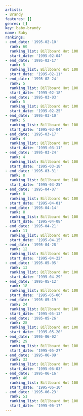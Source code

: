 ```yaml
---
artists:
- Brandy
features: []
genres: []
key: baby-brandy
name: Baby
rankings:
- end_date: '1995-02-10'
  rank: 60
  ranking_list: Billboard Hot 100
  start_date: '1995-02-04'
- end_date: '1995-02-17'
  rank: 5
  ranking_list: Billboard Hot 100
  start_date: '1995-02-11'
- end_date: '1995-02-24'
  rank: 5
  ranking_list: Billboard Hot 100
  start_date: '1995-02-18'
- end_date: '1995-03-03'
  rank: 5
  ranking_list: Billboard Hot 100
  start_date: '1995-02-25'
- end_date: '1995-03-10'
  rank: 5
  ranking_list: Billboard Hot 100
  start_date: '1995-03-04'
- end_date: '1995-03-17'
  rank: 4
  ranking_list: Billboard Hot 100
  start_date: '1995-03-11'
- end_date: '1995-03-24'
  rank: 4
  ranking_list: Billboard Hot 100
  start_date: '1995-03-18'
- end_date: '1995-03-31'
  rank: 8
  ranking_list: Billboard Hot 100
  start_date: '1995-03-25'
- end_date: '1995-04-07'
  rank: 8
  ranking_list: Billboard Hot 100
  start_date: '1995-04-01'
- end_date: '1995-04-14'
  rank: 8
  ranking_list: Billboard Hot 100
  start_date: '1995-04-08'
- end_date: '1995-04-21'
  rank: 11
  ranking_list: Billboard Hot 100
  start_date: '1995-04-15'
- end_date: '1995-04-28'
  rank: 12
  ranking_list: Billboard Hot 100
  start_date: '1995-04-22'
- end_date: '1995-05-05'
  rank: 13
  ranking_list: Billboard Hot 100
  start_date: '1995-04-29'
- end_date: '1995-05-12'
  rank: 18
  ranking_list: Billboard Hot 100
  start_date: '1995-05-06'
- end_date: '1995-05-19'
  rank: 24
  ranking_list: Billboard Hot 100
  start_date: '1995-05-13'
- end_date: '1995-05-26'
  rank: 28
  ranking_list: Billboard Hot 100
  start_date: '1995-05-20'
- end_date: '1995-06-02'
  rank: 29
  ranking_list: Billboard Hot 100
  start_date: '1995-05-27'
- end_date: '1995-06-09'
  rank: 33
  ranking_list: Billboard Hot 100
  start_date: '1995-06-03'
- end_date: '1995-06-16'
  rank: 40
  ranking_list: Billboard Hot 100
  start_date: '1995-06-10'
- end_date: '1995-06-23'
  rank: 51
  ranking_list: Billboard Hot 100
  start_date: '1995-06-17'
---
```


